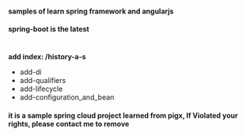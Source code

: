 #### samples of learn spring framework and angularjs
#### spring-boot is the latest
#

**add index: /history-a-s**
- add-di
- add-qualifiers
- add-lifecycle
- add-configuration_and_bean


#### it is a sample spring cloud project learned from pigx, If Violated your rights, please contact me to remove

